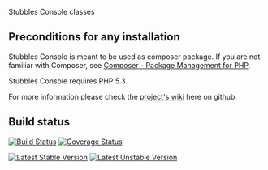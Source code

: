 Stubbles Console classes

Preconditions for any installation
----------------------------------

Stubbles Console is meant to be used as composer package. If you are not familiar
with Composer, see [Composer - Package Management for PHP](https://github.com/composer/composer#readme).

Stubbles Console requires PHP 5.3.


For more information please check the [project's wiki](https://github.com/stubbles/stubbles-console/wiki) here on github.


Build status
------------

[![Build Status](https://secure.travis-ci.org/stubbles/stubbles-console.png)](http://travis-ci.org/stubbles/stubbles-console)
[![Coverage Status](https://coveralls.io/repos/stubbles/stubbles-console/badge.png?branch=master)](https://coveralls.io/r/stubbles/stubbles-console?branch=master)

[![Latest Stable Version](https://poser.pugx.org/stubbles/console/version.png)](https://packagist.org/packages/stubbles/console)
[![Latest Unstable Version](https://poser.pugx.org/stubbles/console/v/unstable.png)](//packagist.org/packages/stubbles/console)

